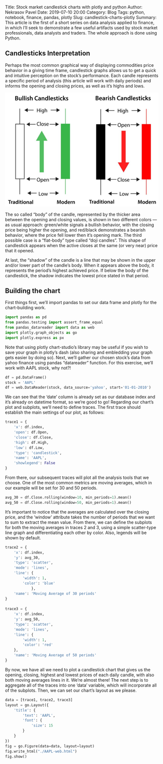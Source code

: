 Title: Stock market candlestick charts with plotly and python
Author: Nekrasov Pavel
Date: 2019-07-10 20:00
Category: Blog
Tags: python, notebook, finance, pandas, plotly
Slug: candlestick-charts-plotly
Summary: This article is the first of a short series on data analysis applied to finance, in which I’ll seek to demonstrate a few useful artifacts used by stock market professionals, data analysts and traders. The whole approach is done using Python.

## Candlesticks Interpretation

Perhaps the most common graphical way of displaying commodities price behavior in a giving time frame, candlestick graphs allows us to get a quick and intuitive perception on the stock’s performance. Each candle represents a specific period of analysis (this article will work with daily periods) and informs the opening and closing prices, as well as it’s highs and lows.

![Candle description](images/candle-desc.png)

The so called “body” of the candle, represented by the thicker area between the opening and closing values, is shown in two different colors — as usual approach: green/white signals a bullish behavior, with the closing price being higher the opening, and red/black demonstrates a bearish behavior, where the price fell lower then it’s opening mark. The third possible case is a “flat-body” type called “doji candles”. This shape of candlestick appears when the active closes at the same (or very near) price that it opened.

At last, the “shadow” of the candle is a line that may be shown in the upper and/or lower part of the candle’s body. When it appears above the body, it represents the period’s highest achieved price. If below the body of the candlestick, the shadow indicates the lowest price stated in that period.

## Building the chart

First things first, we’ll import pandas to set our data frame and plotly for the chart-building work.

```python
import pandas as pd
from pandas.testing import assert_frame_equal
from pandas_datareader import data as web
import plotly.graph_objects as go
import plotly.express as px
```

Note that using plotly chart-studio’s library may be useful if you wish to save your graph in plotly’s dash (also sharing and embledding your graph gets easier by doing so).
Next, we’ll gather our chosen stock’s data from yahoo finance using pandas “datareader” function. For this exercise, we’ll work with AAPL stock, why not?!

```python
df = pd.DataFrame()
stock = 'AAPL'
df = web.DataReader(stock, data_source='yahoo', start='01-01-2010')
```

We can see that the ‘date’ column is already set as our database index and it’s already on datetime format, so we’re good to go!
Regarding our chart’s plot and subplots, we’ll need to define traces. The first trace should establish the main settings of our plot, as follows:

```python
trace1 = {
    'x': df.index,
    'open': df.Open,
    'close': df.Close,
    'high': df.High,
    'low': df.Low,
    'type': 'candlestick',
    'name': 'AAPL',
    'showlegend': False
}
```

From there, our subsequent traces will plot all the analysis tools that we choose. One of the most common metrics are moving averages, which in our example will be set for 30 and 50 periods.

```python
avg_30 = df.Close.rolling(window=10, min_periods=1).mean()
avg_50 = df.Close.rolling(window=50, min_periods=1).mean()
```

It’s important to notice that the averages are calculated over the closing price, and the ‘window’ attribute takes the number of periods that we want to sum to extract the mean value.
From there, we can define the subplots for both the moving averages in traces 2 and 3, using a simple scatter-type line graph and differentiating each other by color. Also, legends will be shown by default.

```python
trace2 = {
    'x': df.index,
    'y': avg_30,
    'type': 'scatter',
    'mode': 'lines',
    'line': {
        'width': 1,
        'color': 'blue'
            },
    'name': 'Moving Average of 30 periods'
}

trace3 = {
    'x': df.index,
    'y': avg_50,
    'type': 'scatter',
    'mode': 'lines',
    'line': {
        'width': 1,
        'color': 'red'
    },
    'name': 'Moving Average of 50 periods'
}
```

By now, we have all we need to plot a candlestick chart that gives us the opening, closing, highest and lowest prices of each daily candle, with also both moving averages lines in it.
We’re almost there! The next step is to aggregate all of the traces into one ‘data’ variable, which will incorporate all of the subplots. Then, we can set our chart’s layout as we please.

```python
data = [trace1, trace2, trace3]
layout = go.Layout({
    'title': {
        'text': 'AAPL',
        'font': {
            'size': 15
        }
    }
})
fig = go.Figure(data=data, layout=layout)
fig.write_html("./AAPL-web.html")
fig.show()
```

<!-- # TODO Add chart-studio links -->

